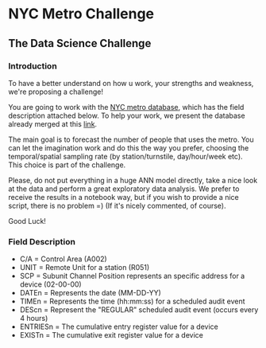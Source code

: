 # NYC Metro Challenge

## The Data Science Challenge

### Introduction

To have a better understand on how u work, your strengths and weakness, we're proposing a challenge!

You are going to work with the [NYC metro database](http://web.mta.info/developers/turnstile.html), which has the field description attached below. To help your work, we present the database already merged at this [link](https://drive.google.com/file/d/1VnNIZMOVHTX2hE9zasi8PQQNd9xwwdYL/view).

The main goal is to forecast the number of people that uses the metro. You can let the imagination work and do this the way you prefer, choosing the temporal/spatial sampling rate (by station/turnstile, day/hour/week etc). This choice is part of the challenge.

Please, do not put everything in a huge ANN model directly, take a nice look at the data and perform a great exploratory data analysis. We prefer to receive the results in a notebook way, but if you wish to provide a nice script, there is no problem =) (If it's nicely commented, of course).

Good Luck!

### Field Description

- C/A = Control Area (A002)
- UNIT = Remote Unit for a station (R051)
- SCP = Subunit Channel Position represents an specific address for a device (02-00-00)
- DATEn = Represents the date (MM-DD-YY)
- TIMEn = Represents the time (hh:mm:ss) for a scheduled audit event
- DEScn = Represent the "REGULAR" scheduled audit event (occurs every 4 hours)
- ENTRIESn = The cumulative entry register value for a device
- EXISTn = The cumulative exit register value for a device
